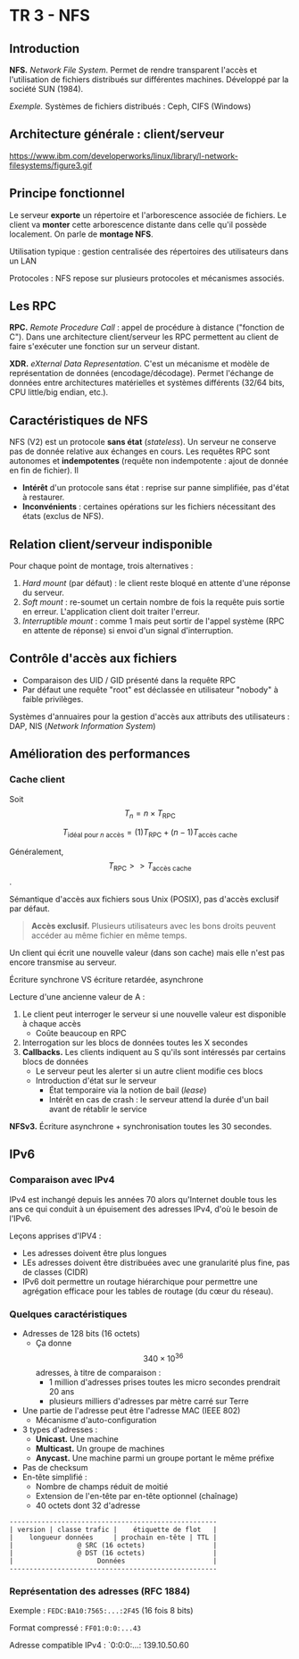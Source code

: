 # TR 3 - NFS

## Introduction

**NFS.** *Network File System*. Permet de rendre transparent l'accès et l'utilisation de fichiers distribués sur différentes machines. Développé par la société SUN (1984).

*Exemple.* Systèmes de fichiers distribués : Ceph, CIFS (Windows)

## Architecture générale : client/serveur

<https://www.ibm.com/developerworks/linux/library/l-network-filesystems/figure3.gif>

## Principe fonctionnel

Le serveur **exporte** un répertoire et l'arborescence associée de fichiers. Le client va **monter** cette arborescence distante dans celle qu'il possède localement. On parle de **montage NFS**.

Utilisation typique : gestion centralisée des répertoires des utilisateurs dans un LAN

Protocoles : NFS repose sur plusieurs protocoles et mécanismes associés.

## Les RPC

**RPC.** *Remote Procedure Call* : appel de procédure à distance ("fonction de C"). Dans une architecture client/serveur les RPC permettent au client de faire s'exécuter une fonction sur un serveur distant.

**XDR.** *eXternal Data Representation*. C'est un mécanisme et modèle de représentation de données (encodage/décodage). Permet l'échange de données entre architectures matérielles et systèmes différents (32/64 bits, CPU little/big endian, etc.).

## Caractéristiques de NFS

NFS (V2) est un protocole **sans état** (*stateless*). Un serveur ne conserve pas de donnée relative aux échanges en cours. Les requêtes RPC sont autonomes et **indempotentes** (requête non indempotente : ajout de donnée en fin de fichier). Il

- **Intérêt** d'un protocole sans état : reprise sur panne simplifiée, pas d'état à restaurer.
- **Inconvénients** : certaines opérations sur les fichiers nécessitant des états (exclus de NFS).

## Relation client/serveur indisponible

Pour chaque point de montage, trois alternatives :

1. *Hard mount* (par défaut) : le client reste bloqué en attente d'une réponse du serveur.
2. *Soft mount* : re-soumet un certain nombre de fois la requête puis sortie en erreur. L'application client doit traiter l'erreur.
3. *Interruptible mount* : comme 1 mais peut sortir de l'appel système (RPC en attente de réponse) si envoi d'un signal d'interruption.

## Contrôle d'accès aux fichiers

- Comparaison des UID / GID présenté dans la requête RPC
- Par défaut une requête "root" est déclassée en utilisateur "nobody" à faible privilèges.

Systèmes d'annuaires pour la gestion d'accès aux attributs des utilisateurs : DAP, NIS (*Network Information System*)

## Amélioration des performances

### Cache client

Soit $$T_n = n \times T_{\text{RPC}}$$

$$
T_{\text{idéal pour } n \text{ accès}} = (1)T_{\text{RPC}} + (n-1)T_{\text{accès cache}}
$$

Généralement, $$T_{\text{RPC}} >> T_{\text{accès cache}}$$.

Sémantique d'accès aux fichiers sous Unix (POSIX), pas d'accès exclusif par défaut.

> **Accès exclusif.** Plusieurs utilisateurs avec les bons droits peuvent accéder au même fichier en même temps.

Un client qui écrit une nouvelle valeur (dans son cache) mais elle n'est pas encore transmise au serveur.

Écriture synchrone VS écriture retardée, asynchrone

Lecture d'une ancienne valeur de A :

1. Le client peut interroger le serveur si une nouvelle valeur est disponible à chaque accès
    - Coûte beaucoup en RPC
2. Interrogation sur les blocs de données toutes les X secondes
3. **Callbacks.** Les clients indiquent au S qu'ils sont intéressés par certains blocs de données
    - Le serveur peut les alerter si un autre client modifie ces blocs
    - Introduction d'état sur le serveur
      - État temporaire via la notion de bail (*lease*)
      - Intérêt en cas de crash : le serveur attend la durée d'un bail avant de rétablir le service

**NFSv3.** Écriture asynchrone + synchronisation toutes les 30 secondes.

## IPv6

### Comparaison avec IPv4

IPv4 est inchangé depuis les années 70 alors qu'Internet double tous les ans ce qui conduit à un épuisement des adresses IPv4, d'où le besoin de l'IPv6.

Leçons apprises d'IPV4 :

- Les adresses doivent être plus longues
- LEs adresses doivent être distribuées avec une granularité plus fine, pas de classes (CIDR)
- IPv6 doit permettre un routage hiérarchique pour permettre une agrégation efficace pour les tables de routage (du cœur du réseau).

### Quelques caractéristiques

- Adresses de 128 bits (16 octets)
  - Ça donne $$340 \times 10^{36}$$ adresses, à titre de comparaison :
    - 1 million d'adresses prises toutes les micro secondes prendrait 20 ans
    - plusieurs milliers d'adresses par mètre carré sur Terre
- Une partie de l'adresse peut être l'adresse MAC (IEEE 802)
  - Mécanisme d'auto-configuration
- 3 types d'adresses :
  - **Unicast.** Une machine
  - **Multicast.** Un groupe de machines
  - **Anycast.** Une machine parmi un groupe portant le même préfixe
- Pas de checksum
- En-tête simplifié :
  - Nombre de champs réduit de moitié
  - Extension de l'en-tête par en-tête optionnel (chaînage)
  - 40 octets dont 32 d'adresse

```text
----------------------------------------------------
| version | classe trafic |    étiquette de flot   |
|    longueur données     | prochain en-tête | TTL |
|                @ SRC (16 octets)                 |
|                @ DST (16 octets)                 |
|                     Données                      |
----------------------------------------------------
```

### Représentation des adresses (RFC 1884)

Exemple : `FEDC:BA10:7565:...:2F45` (16 fois 8 bits)

Format compressé : `FF01:0:0:...43`

Adresse compatible IPv4 : `0:0:0:...: 139.10.50.60
